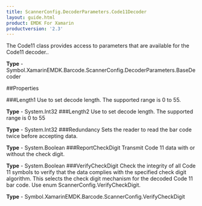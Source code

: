 ```yaml
---
title: ScannerConfig.DecoderParameters.Code11Decoder
layout: guide.html 
product: EMDK For Xamarin 
productversion: '2.3' 
---
```

The Code11 class provides access to parameters that are available for the Code11 decoder..

**Type** - Symbol.XamarinEMDK.Barcode.ScannerConfig.DecoderParameters.BaseDecoder

##Properties

###Length1
Use to set decode length. The supported range is 0 to 55.

**Type** - System.Int32
###Length2
Use to set decode length. The supported range is 0 to 55

**Type** - System.Int32
###Redundancy
Sets the reader to read the bar code twice before accepting data.

**Type** - System.Boolean
###ReportCheckDigit
Transmit Code 11 data with or without the check digit.

**Type** - System.Boolean
###VerifyCheckDigit
Check the integrity of all Code 11 symbols to verify that the data complies with the specified check digit algorithm. This selects the check digit mechanism for the decoded Code 11 bar code. Use enum ScannerConfig.VerifyCheckDigit.

**Type** - Symbol.XamarinEMDK.Barcode.ScannerConfig.VerifyCheckDigit


